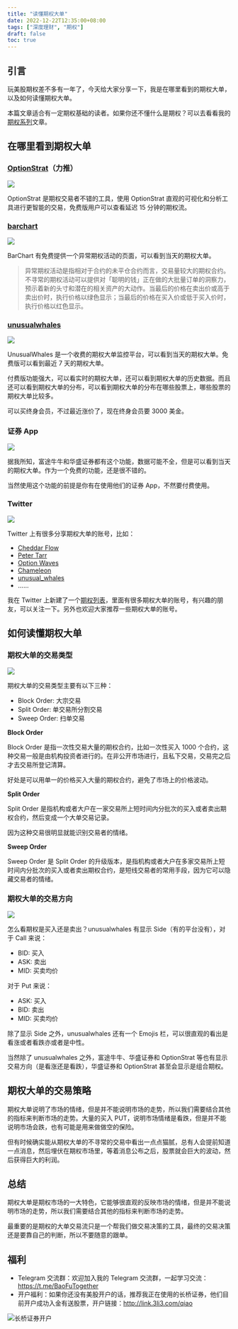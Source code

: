 ```yaml
---
title: "读懂期权大单"
date: 2022-12-22T12:35:00+08:00
tags: ["深度理财", "期权"]
draft: false
toc: true
---
```


## 引言

玩美股期权差不多有一年了，今天给大家分享一下，我是在哪里看到的期权大单，以及如何读懂期权大单。

本篇文章适合有一定期权基础的读者。如果你还不懂什么是期权？可以去看看我的[期权系列](https://blog.forecho.com/tags/%E6%9C%9F%E6%9D%83.html)文章。

## 在哪里看到期权大单

### [OptionStrat](https://optionstrat.com/flow/live?ref=caizhenghai)（力推）

![](https://img.forecho.com/HrmDqQ.png)

OptionStrat 是期权交易者不错的工具，使用 OptionStrat 直观的可视化和分析工具进行更智能的交易，免费版用户可以查看延迟 15 分钟的期权流。

### [barchart](https://www.barchart.com/options/unusual-activity)

<!--more-->

![](https://img.forecho.com/IAKLxB.png)

BarChart 有免费提供一个异常期权活动的页面，可以看到当天的期权大单。

> 异常期权活动是指相对于合约的未平仓合约而言，交易量较大的期权合约。不寻常的期权活动可以提供对「聪明的钱」正在做的大批量订单的洞察力，预示着新的头寸和潜在的相关资产的大动作。当最后的价格在卖出价或高于卖出价时，执行价格以绿色显示；当最后的价格在买入价或低于买入价时，执行价格以红色显示。

### [unusualwhales](https://unusualwhales.com/)

![](https://img.forecho.com/0LCp2z.png)

UnusualWhales 是一个收费的期权大单监控平台，可以看到当天的期权大单。免费版可以看到最近 7 天的期权大单。

付费版功能强大，可以看实时的期权大单，还可以看到期权大单的历史数据。而且还可以看到期权大单的分布，可以看到期权大单的分布在哪些股票上，哪些股票的期权大单比较多。

可以买终身会员，不过最近涨价了，现在终身会员要 3000 美金。

### 证券 App

![](https://img.forecho.com/m3trQx.PNG)

据我所知，富途牛牛和华盛证券都有这个功能，数据可能不全，但是可以看到当天的期权大单。作为一个免费的功能，还是很不错的。

当然使用这个功能的前提是你有在使用他们的证券 App，不然要付费使用。

### Twitter

![](https://img.forecho.com/VE4bj8.png)

Twitter 上有很多分享期权大单的账号，比如：

- [Cheddar Flow](https://twitter.com/CheddarFlow)
- [Peter Tarr](https://twitter.com/ProfitsTaken)
- [Option Waves](https://twitter.com/optionwaves)
- [Chameleon](https://twitter.com/MarketChmln)
- [unusual_whales](https://twitter.com/unusual_whales)
- ……

我在 Twitter 上新建了一个[期权列表](https://twitter.com/i/lists/1606299260877955072)，里面有很多期权大单的账号，有兴趣的朋友，可以关注一下。另外也欢迎大家推荐一些期权大单的账号。

## 如何读懂期权大单


### 期权大单的交易类型

![](https://img.forecho.com/o3l0LP.png)

期权大单的交易类型主要有以下三种：

- Block Order: 大宗交易
- Split Order: 单交易所分割交易
- Sweep Order: 扫单交易

**Block Order**

Block Order 是指一次性交易大量的期权合约，比如一次性买入 1000 个合约，这种交易一般是由机构投资者进行的。在非公开市场进行，且私下交易，交易完之后才去交易所登记清算。

好处是可以用单一的价格买入大量的期权合约，避免了市场上的价格波动。

**Split Order**

Split Order 是指机构或者大户在一家交易所上短时间内分批次的买入或者卖出期权合约，然后变成一个大单交易记录。

因为这种交易很明显就能识别交易者的情绪。

**Sweep Order**

Sweep Order 是 Split Order 的升级版本，是指机构或者大户在多家交易所上短时间内分批次的买入或者卖出期权合约，是短线交易者的常用手段，因为它可以隐藏交易者的情绪。

### 期权大单的交易方向

![](https://img.forecho.com/KhqXFB.png)

怎么看期权是买入还是卖出？unusualwhales 有显示 Side（有的平台没有），对于 Call 来说：

- BID: 买入
- ASK: 卖出
- MID: 买卖均价

对于 Put 来说：

- ASK: 买入
- BID: 卖出
- MID: 买卖均价

除了显示 Side 之外，unusualwhales 还有一个 Emojis 栏，可以很直观的看出是看涨或者看跌亦或者是中性。

当然除了 unusualwhales 之外，富途牛牛、华盛证券和 OptionStrat 等也有显示交易方向（是看涨还是看跌），华盛证券和 OptionStrat 甚至会显示是组合期权。

## 期权大单的交易策略

期权大单说明了市场的情绪，但是并不能说明市场的走势，所以我们需要结合其他的指标来判断市场的走势。大量的买入 PUT，说明市场情绪是看跌，但是并不能说明市场会跌，也有可能是用来做做空的保险。

但有时候确实能从期权大单的不寻常的交易中看出一点点猫腻，总有人会提前知道一点消息，然后埋伏在期权市场里，等着消息公布之后，股票就会巨大的波动，然后获得巨大的利润。

## 总结

期权大单是期权市场的一大特色，它能够很直观的反映市场的情绪，但是并不能说明市场的走势，所以我们需要结合其他的指标来判断市场的走势。

最重要的是期权的大单交易流只是一个帮我们做交易决策的工具，最终的交易决策还是要靠自己的判断，所以不要随意的跟单。

## 福利

- Telegram 交流群：欢迎加入我的 Telegram 交流群，一起学习交流：<https://t.me/BaoFuTogether>
- 开户福利：如果你还没有美股开户的话，推荐我正在使用的长桥证券，他们目前开户成功入金有送股票，开户链接：<http://link.3li3.com/qiao>

![长桥证券开户](https://blog-1251237404.cos.ap-guangzhou.myqcloud.com/202302103dIO3V.png!s)
